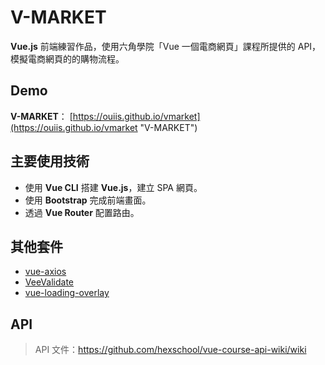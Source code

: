 # V-MARKET

**Vue.js** 前端練習作品，使用六角學院「Vue 一個電商網頁」課程所提供的 API，模擬電商網頁的的購物流程。

## Demo

**V-MARKET**：
[https://ouiis.github.io/vmarket](https://ouiis.github.io/vmarket "V-MARKET")

## 主要使用技術

* 使用 **Vue CLI** 搭建 **Vue.js**，建立 SPA 網頁。
* 使用 **Bootstrap** 完成前端畫面。
* 透過 **Vue Router** 配置路由。 

## 其他套件

* [vue-axios](https://www.npmjs.com/package/vue-axios "vue-axios")
* [VeeValidate](https://github.com/logaretm/vee-validate "VeeValidate")
* [vue-loading-overlay](https://www.npmjs.com/package/vue-loading-overlay "vue-loading-overlay")

## API

> API 文件：https://github.com/hexschool/vue-course-api-wiki/wiki
